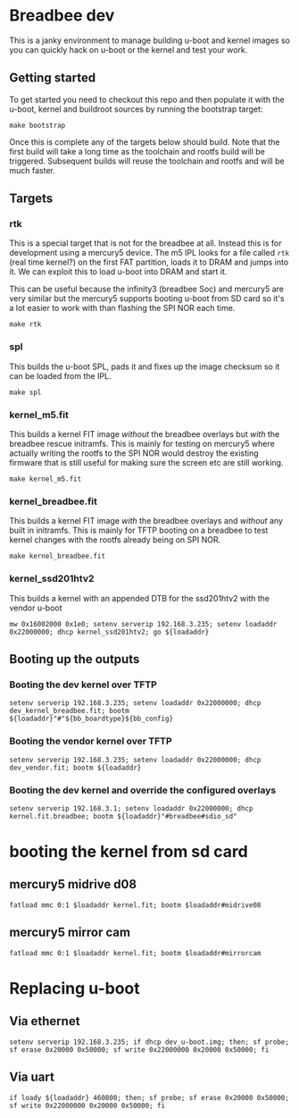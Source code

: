 # Breadbee dev

This is a janky environment to manage building u-boot and kernel images so you can quickly
hack on u-boot or the kernel and test your work.

## Getting started

To get started you need to checkout this repo and then populate it with the u-boot, kernel
and buildroot sources by running the bootstrap target:

```
make bootstrap
```

Once this is complete any of the targets below should build. Note that the first build will
take a long time as the toolchain and rootfs build will be triggered. Subsequent builds will
reuse the toolchain and rootfs and will be much faster.

## Targets

### rtk

This is a special target that is not for the breadbee at all. Instead this is for development
using a mercury5 device. The m5 IPL looks for a file called ```rtk``` (real time kernel?) on 
the first FAT partition, loads it to DRAM and jumps into it. We can exploit this to load u-boot
into DRAM and start it.

This can be useful because the infinity3 (breadbee Soc) and mercury5 are very similar but the
mercury5 supports booting u-boot from SD card so it's a lot easier to work with than flashing
the SPI NOR each time.

```
make rtk
```

### spl

This builds the u-boot SPL, pads it and fixes up the image checksum so it can be loaded from
the IPL.

```
make spl
```

### kernel_m5.fit

This builds a kernel FIT image *without* the breadbee overlays but *with* the breadbee rescue initramfs.
This is mainly for testing on mercury5 where actually writing the rootfs to the SPI NOR would
destroy the existing firmware that is still useful for making sure the screen etc are still working.

```
make kernel_m5.fit
```

### kernel_breadbee.fit

This builds a kernel FIT image *with* the breadbee overlays and *without* any built in initramfs.
This is mainly for TFTP booting on a breadbee to test kernel changes with the rootfs already
being on SPI NOR.

```
make kernel_breadbee.fit
```

### kernel_ssd201htv2

This builds a kernel with an appended DTB for the ssd201htv2 with the vendor u-boot

```
mw 0x16002000 0x1e0; setenv serverip 192.168.3.235; setenv loadaddr 0x22000000; dhcp kernel_ssd201htv2; go ${loadaddr}
```

## Booting up the outputs

### Booting the dev kernel over TFTP

```
setenv serverip 192.168.3.235; setenv loadaddr 0x22000000; dhcp dev_kernel_breadbee.fit; bootm ${loadaddr}"#"${bb_boardtype}${bb_config}
```

###  Booting the vendor kernel over TFTP

```
setenv serverip 192.168.3.235; setenv loadaddr 0x22000000; dhcp dev_vendor.fit; bootm ${loadaddr}
```

###  Booting the dev kernel and override the configured overlays

```
setenv serverip 192.168.3.1; setenv loadaddr 0x22000000; dhcp kernel.fit.breadbee; bootm ${loadaddr}"#breadbee#sdio_sd"
```

# booting the kernel from sd card

## mercury5 midrive d08

```fatload mmc 0:1 $loadaddr kernel.fit; bootm $loadaddr#midrive08```

## mercury5 mirror cam

```fatload mmc 0:1 $loadaddr kernel.fit; bootm $loadaddr#mirrorcam```

# Replacing u-boot

## Via ethernet

```
setenv serverip 192.168.3.235; if dhcp dev_u-boot.img; then; sf probe; sf erase 0x20000 0x50000; sf write 0x22000000 0x20000 0x50000; fi
```

## Via uart

```
if loady ${loadaddr} 460800; then; sf probe; sf erase 0x20000 0x50000; sf write 0x22000000 0x20000 0x50000; fi
```

